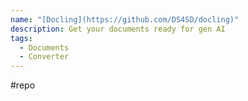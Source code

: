 ```yaml
---
name: "[Docling](https://github.com/DS4SD/docling)"
description: Get your documents ready for gen AI
tags:
  - Documents
  - Converter
---
```

#repo
